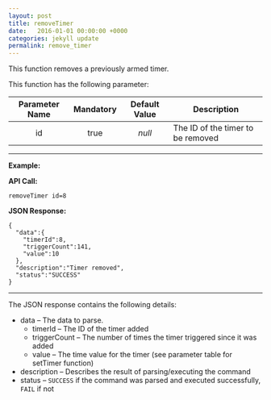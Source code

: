 ```yaml
---
layout: post
title: removeTimer
date:   2016-01-01 00:00:00 +0000
categories: jekyll update
permalink: remove_timer
---
```


This function removes a previously armed timer.

This function has the following parameter:

| **Parameter Name** | **Mandatory** | **Default Value** | **Description**                   |
| :----------------: | :-----------: | :---------------: | --------------------------------- |
|         id         |     true      |      *null*       | The ID of the timer to be removed |

------

**Example:**

**API Call:**

``` 
removeTimer id=8
```

**JSON Response:**

``` 
{
  "data":{
    "timerId":8,
    "triggerCount":141,
    "value":10
  },
  "description":"Timer removed",
  "status":"SUCCESS"
}
```

------

The JSON response contains the following details:

- data – The data to parse.
  - timerId – The ID of the timer added
  - triggerCount – The number of times the timer triggered since it was added
  - value – The time value for the timer (see parameter table for setTimer function)
- description – Describes the result of parsing/executing the command
- status – `SUCCESS` if the command was parsed and executed successfully, `FAIL` if not

